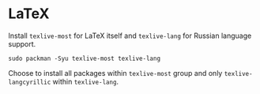 # LaTeX

Install `texlive-most` for LaTeX itself and `texlive-lang` for Russian language
support.
```
sudo packman -Syu texlive-most texlive-lang
```
Choose to install all packages within `texlive-most` group and only
`texlive-langcyrillic` within `texlive-lang`.

